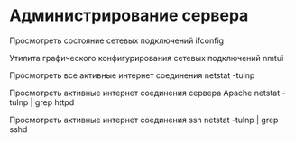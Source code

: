 # Администрирование сервера

Просмотреть состояние сетевых подключений
ifconfig

Утилита графического конфигурирования сетевых подключений
nmtui

Просмотреть все активные интернет соединения
netstat -tulnp

Просмотреть активные интернет соединения сервера Apache
netstat -tulnp | grep httpd

Просмотреть активные интернет соединения ssh
netstat -tulnp | grep sshd